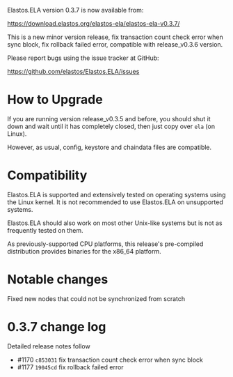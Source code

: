 Elastos.ELA version 0.3.7 is now available from:

  <https://download.elastos.org/elastos-ela/elastos-ela-v0.3.7/>

This is a new minor version release, fix transaction count check error when sync block, fix rollback failed error, compatible with release_v0.3.6 version.

Please report bugs using the issue tracker at GitHub:

  <https://github.com/elastos/Elastos.ELA/issues>

How to Upgrade
==============

If you are running version release_v0.3.5 and before, you should shut it down and wait until
 it has completely closed, then just copy over `ela` (on Linux).

However, as usual, config, keystore and chaindata files are compatible.

Compatibility
==============

Elastos.ELA is supported and extensively tested on operating systems
using the Linux kernel. It is not recommended to use Elastos.ELA on
unsupported systems.

Elastos.ELA should also work on most other Unix-like systems but is not
as frequently tested on them.

As previously-supported CPU platforms, this release's pre-compiled
distribution provides binaries for the x86_64 platform.

Notable changes
===============

Fixed new nodes that could not be synchronized from scratch


0.3.7 change log
=================

Detailed release notes follow

- #1170 `c853031` fix transaction count check error when sync block
- #1177 `19045cd` fix rollback failed error